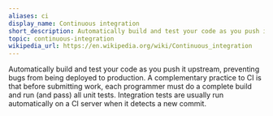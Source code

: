 ```yaml
---
aliases: ci
display_name: Continuous integration
short_description: Automatically build and test your code as you push it upstream, preventing bugs from being deployed to production.
topic: continuous-integration
wikipedia_url: https://en.wikipedia.org/wiki/Continuous_integration
---
```

Automatically build and test your code as you push it upstream, preventing bugs from being deployed to production. A complementary practice to CI is that before submitting work, each programmer must do a complete build and run (and pass) all unit tests. Integration tests are usually run automatically on a CI server when it detects a new commit.
